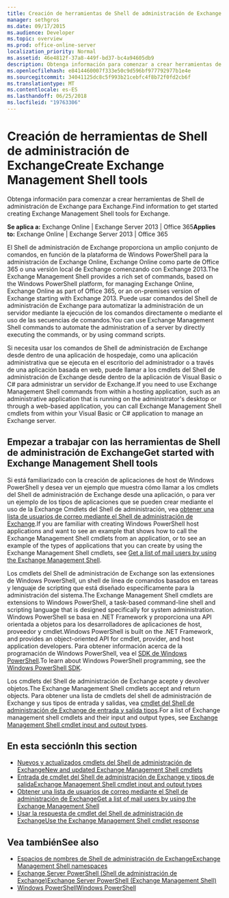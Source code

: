 ```yaml
---
title: Creación de herramientas de Shell de administración de Exchange
manager: sethgros
ms.date: 09/17/2015
ms.audience: Developer
ms.topic: overview
ms.prod: office-online-server
localization_priority: Normal
ms.assetid: 46e4812f-37a8-449f-bd37-bc4a94605db9
description: Obtenga información para comenzar a crear herramientas de Shell de administración de Exchange para Exchange.
ms.openlocfilehash: e8414460007f333e50c9d596bf977792977b1e4e
ms.sourcegitcommit: 34041125dc8c5f993b21cebfc4f8b72f0fd2cb6f
ms.translationtype: MT
ms.contentlocale: es-ES
ms.lasthandoff: 06/25/2018
ms.locfileid: "19763306"
---
```

# <a name="create-exchange-management-shell-tools"></a><span data-ttu-id="c4c02-103">Creación de herramientas de Shell de administración de Exchange</span><span class="sxs-lookup"><span data-stu-id="c4c02-103">Create Exchange Management Shell tools</span></span>

<span data-ttu-id="c4c02-104">Obtenga información para comenzar a crear herramientas de Shell de administración de Exchange para Exchange.</span><span class="sxs-lookup"><span data-stu-id="c4c02-104">Find information to get started creating Exchange Management Shell tools for Exchange.</span></span>

<span data-ttu-id="c4c02-105">**Se aplica a:** Exchange Online | Exchange Server 2013 | Office 365</span><span class="sxs-lookup"><span data-stu-id="c4c02-105">**Applies to:** Exchange Online | Exchange Server 2013 | Office 365</span></span>
  
<span data-ttu-id="c4c02-106">El Shell de administración de Exchange proporciona un amplio conjunto de comandos, en función de la plataforma de Windows PowerShell para la administración de Exchange Online, Exchange Online como parte de Office 365 o una versión local de Exchange comenzando con Exchange 2013.</span><span class="sxs-lookup"><span data-stu-id="c4c02-106">The Exchange Management Shell provides a rich set of commands, based on the Windows PowerShell platform, for managing Exchange Online, Exchange Online as part of Office 365, or an on-premises version of Exchange starting with Exchange 2013.</span></span> <span data-ttu-id="c4c02-107">Puede usar comandos del Shell de administración de Exchange para automatizar la administración de un servidor mediante la ejecución de los comandos directamente o mediante el uso de las secuencias de comandos.</span><span class="sxs-lookup"><span data-stu-id="c4c02-107">You can use Exchange Management Shell commands to automate the administration of a server by directly executing the commands, or by using command scripts.</span></span>
  
<span data-ttu-id="c4c02-108">Si necesita usar los comandos de Shell de administración de Exchange desde dentro de una aplicación de hospedaje, como una aplicación administrativa que se ejecuta en el escritorio del administrador o a través de una aplicación basada en web, puede llamar a los cmdlets del Shell de administración de Exchange desde dentro de la aplicación de Visual Basic o C# para administrar un servidor de Exchange.</span><span class="sxs-lookup"><span data-stu-id="c4c02-108">If you need to use Exchange Management Shell commands from within a hosting application, such as an administrative application that is running on the administrator's desktop or through a web-based application, you can call Exchange Management Shell cmdlets from within your Visual Basic or C# application to manage an Exchange server.</span></span>
  
## <a name="get-started-with-exchange-management-shell-tools"></a><span data-ttu-id="c4c02-109">Empezar a trabajar con las herramientas de Shell de administración de Exchange</span><span class="sxs-lookup"><span data-stu-id="c4c02-109">Get started with Exchange Management Shell tools</span></span>
<span data-ttu-id="c4c02-110"><a name="SP15GettingStartedTemplate_WhatDoYouNeed"> </a></span><span class="sxs-lookup"><span data-stu-id="c4c02-110"></span></span>

<span data-ttu-id="c4c02-111">Si está familiarizado con la creación de aplicaciones de host de Windows PowerShell y desea ver un ejemplo que muestra cómo llamar a los cmdlets del Shell de administración de Exchange desde una aplicación, o para ver un ejemplo de los tipos de aplicaciones que se pueden crear mediante el uso de la Exchange Cmdlets del Shell de administración, vea [obtener una lista de usuarios de correo mediante el Shell de administración de Exchange](how-to-get-a-list-of-mail-users-by-using-the-exchange-management-shell.md).</span><span class="sxs-lookup"><span data-stu-id="c4c02-111">If you are familiar with creating Windows PowerShell host applications and want to see an example that shows how to call the Exchange Management Shell cmdlets from an application, or to see an example of the types of applications that you can create by using the Exchange Management Shell cmdlets, see [Get a list of mail users by using the Exchange Management Shell](how-to-get-a-list-of-mail-users-by-using-the-exchange-management-shell.md).</span></span>
  
<span data-ttu-id="c4c02-112">Los cmdlets del Shell de administración de Exchange son las extensiones de Windows PowerShell, un shell de línea de comandos basados en tareas y lenguaje de scripting que está diseñado específicamente para la administración del sistema.</span><span class="sxs-lookup"><span data-stu-id="c4c02-112">The Exchange Management Shell cmdlets are extensions to Windows PowerShell, a task-based command-line shell and scripting language that is designed specifically for system administration.</span></span> <span data-ttu-id="c4c02-113">Windows PowerShell se basa en .NET Framework y proporciona una API orientada a objetos para los desarrolladores de aplicaciones de host, proveedor y cmdlet.</span><span class="sxs-lookup"><span data-stu-id="c4c02-113">Windows PowerShell is built on the .NET Framework, and provides an object-oriented API for cmdlet, provider, and host application developers.</span></span> <span data-ttu-id="c4c02-114">Para obtener información acerca de la programación de Windows PowerShell, vea el [SDK de Windows PowerShell](http://msdn.microsoft.com/en-us/library/dd835506%28VS.85%29.aspx).</span><span class="sxs-lookup"><span data-stu-id="c4c02-114">To learn about Windows PowerShell programming, see the [Windows PowerShell SDK](http://msdn.microsoft.com/en-us/library/dd835506%28VS.85%29.aspx).</span></span>
  
<span data-ttu-id="c4c02-115">Los cmdlets del Shell de administración de Exchange acepte y devolver objetos.</span><span class="sxs-lookup"><span data-stu-id="c4c02-115">The Exchange Management Shell cmdlets accept and return objects.</span></span> <span data-ttu-id="c4c02-116">Para obtener una lista de cmdlets del shell de administración de Exchange y sus tipos de entrada y salidas, vea [cmdlet del Shell de administración de Exchange de entrada y salida tipos](exchange-management-shell-cmdlet-input-and-output-types.md).</span><span class="sxs-lookup"><span data-stu-id="c4c02-116">For a list of Exchange management shell cmdlets and their input and output types, see [Exchange Management Shell cmdlet input and output types](exchange-management-shell-cmdlet-input-and-output-types.md).</span></span>
  
## <a name="in-this-section"></a><span data-ttu-id="c4c02-117">En esta sección</span><span class="sxs-lookup"><span data-stu-id="c4c02-117">In this section</span></span>

- [<span data-ttu-id="c4c02-118">Nuevos y actualizados cmdlets del Shell de administración de Exchange</span><span class="sxs-lookup"><span data-stu-id="c4c02-118">New and updated Exchange Management Shell cmdlets</span></span>](new-and-updated-exchange-management-shell-cmdlets.md)  
- [<span data-ttu-id="c4c02-119">Entrada de cmdlet del Shell de administración de Exchange y tipos de salida</span><span class="sxs-lookup"><span data-stu-id="c4c02-119">Exchange Management Shell cmdlet input and output types</span></span>](exchange-management-shell-cmdlet-input-and-output-types.md)
- [<span data-ttu-id="c4c02-120">Obtener una lista de usuarios de correo mediante el Shell de administración de Exchange</span><span class="sxs-lookup"><span data-stu-id="c4c02-120">Get a list of mail users by using the Exchange Management Shell</span></span>](how-to-get-a-list-of-mail-users-by-using-the-exchange-management-shell.md)
- [<span data-ttu-id="c4c02-121">Usar la respuesta de cmdlet del Shell de administración de Exchange</span><span class="sxs-lookup"><span data-stu-id="c4c02-121">Use the Exchange Management Shell cmdlet response</span></span>](how-to-use-the-exchange-management-shell-cmdlet-response.md)


## <a name="see-also"></a><span data-ttu-id="c4c02-122">Vea también</span><span class="sxs-lookup"><span data-stu-id="c4c02-122">See also</span></span>

- [<span data-ttu-id="c4c02-123">Espacios de nombres de Shell de administración de Exchange</span><span class="sxs-lookup"><span data-stu-id="c4c02-123">Exchange Management Shell namespaces</span></span>](exchange-management-shell-namespaces.md)  
- [<span data-ttu-id="c4c02-124">Exchange Server PowerShell (Shell de administración de Exchange)</span><span class="sxs-lookup"><span data-stu-id="c4c02-124">Exchange Server PowerShell (Exchange Management Shell)</span></span>](https://docs.microsoft.com/en-us/powershell/exchange/exchange-server/exchange-management-shell?view=exchange-ps)  
- [<span data-ttu-id="c4c02-125">Windows PowerShell</span><span class="sxs-lookup"><span data-stu-id="c4c02-125">Windows PowerShell</span></span>](http://msdn.microsoft.com/en-us/library/dd835506%28v=vs.85%29.aspx)
    

